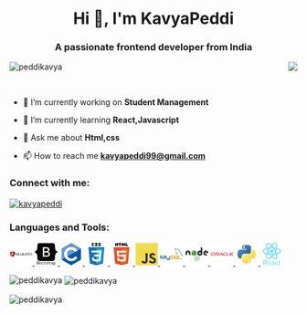 <h1 align="center">Hi 👋, I'm KavyaPeddi</h1>
<h3 align="center">A passionate frontend developer from India</h3>
<img align="right"src="https://img.freepik.com/free-vector/man-working-laptop-with-coffee-stationary-cartoon-vector-illustration_138676-2206.jpg?w=740&t=st=1705390382~exp=1705390982~hmac=704b4ebd3fdccd133e29674b74477a85c3044701608e8a9b71ed54cb6e9354b2">
<p align="left"> <img src="https://komarev.com/ghpvc/?username=peddikavya&label=Profile%20views&color=0e75b6&style=flat" alt="peddikavya" /> </p>

<p align="left"> <a href="https://twitter.com/" target="blank"><img src="https://img.shields.io/twitter/follow/?logo=twitter&style=for-the-badge" alt="" /></a> </p>

- 🔭 I’m currently working on **Student Management**

- 🌱 I’m currently learning **React,Javascript**

- 💬 Ask me about **Html,css**

- 📫 How to reach me **kavyapeddi99@gmail.com**

<h3 align="left">Connect with me:</h3>
<p align="left">
<a href="https://linkedin.com/in/kavyapeddi" target="blank"><img align="center" src="https://raw.githubusercontent.com/rahuldkjain/github-profile-readme-generator/master/src/images/icons/Social/linked-in-alt.svg" alt="kavyapeddi" height="30" width="40" /></a>
</p>

<h3 align="left">Languages and Tools:</h3>
<p align="left"> <a href="https://angular.io" target="_blank" rel="noreferrer"> <img src="https://raw.githubusercontent.com/devicons/devicon/master/icons/angularjs/angularjs-original-wordmark.svg" alt="angularjs" width="40" height="40"/> </a> <a href="https://getbootstrap.com" target="_blank" rel="noreferrer"> <img src="https://raw.githubusercontent.com/devicons/devicon/master/icons/bootstrap/bootstrap-plain-wordmark.svg" alt="bootstrap" width="40" height="40"/> </a> <a href="https://www.cprogramming.com/" target="_blank" rel="noreferrer"> <img src="https://raw.githubusercontent.com/devicons/devicon/master/icons/c/c-original.svg" alt="c" width="40" height="40"/> </a> <a href="https://www.w3schools.com/css/" target="_blank" rel="noreferrer"> <img src="https://raw.githubusercontent.com/devicons/devicon/master/icons/css3/css3-original-wordmark.svg" alt="css3" width="40" height="40"/> </a> <a href="https://www.w3.org/html/" target="_blank" rel="noreferrer"> <img src="https://raw.githubusercontent.com/devicons/devicon/master/icons/html5/html5-original-wordmark.svg" alt="html5" width="40" height="40"/> </a> <a href="https://developer.mozilla.org/en-US/docs/Web/JavaScript" target="_blank" rel="noreferrer"> <img src="https://raw.githubusercontent.com/devicons/devicon/master/icons/javascript/javascript-original.svg" alt="javascript" width="40" height="40"/> </a> <a href="https://www.mysql.com/" target="_blank" rel="noreferrer"> <img src="https://raw.githubusercontent.com/devicons/devicon/master/icons/mysql/mysql-original-wordmark.svg" alt="mysql" width="40" height="40"/> </a> <a href="https://nodejs.org" target="_blank" rel="noreferrer"> <img src="https://raw.githubusercontent.com/devicons/devicon/master/icons/nodejs/nodejs-original-wordmark.svg" alt="nodejs" width="40" height="40"/> </a> <a href="https://www.oracle.com/" target="_blank" rel="noreferrer"> <img src="https://raw.githubusercontent.com/devicons/devicon/master/icons/oracle/oracle-original.svg" alt="oracle" width="40" height="40"/> </a> <a href="https://www.python.org" target="_blank" rel="noreferrer"> <img src="https://raw.githubusercontent.com/devicons/devicon/master/icons/python/python-original.svg" alt="python" width="40" height="40"/> </a> <a href="https://reactjs.org/" target="_blank" rel="noreferrer"> <img src="https://raw.githubusercontent.com/devicons/devicon/master/icons/react/react-original-wordmark.svg" alt="react" width="40" height="40"/> </a> </p>

<p><img align="left" src="https://github-readme-stats.vercel.app/api/top-langs?username=peddikavya&show_icons=true&locale=en&layout=compact" alt="peddikavya" /></p>

<p>&nbsp;<img align="center" src="https://github-readme-stats.vercel.app/api?username=peddikavya&show_icons=true&locale=en" alt="peddikavya" /></p>

<p><img align="center" src="https://github-readme-streak-stats.herokuapp.com/?user=peddikavya&" alt="peddikavya" /></p>

